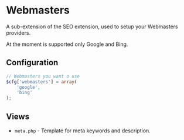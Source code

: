 # Webmasters

A sub-extension of the SEO extension, used to setup your Webmasters providers.

At the moment is supported only Google and Bing.

## Configuration

```php
// Webmasters you want o use
$cfg['webmasters'] = array(
    'google',
    'bing'
);
```

## Views

* `meta.php` - Template for meta keywords and description.